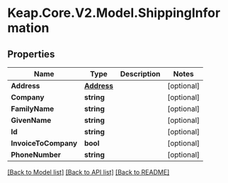 # Keap.Core.V2.Model.ShippingInformation

## Properties

Name | Type | Description | Notes
------------ | ------------- | ------------- | -------------
**Address** | [**Address**](Address.md) |  | [optional] 
**Company** | **string** |  | [optional] 
**FamilyName** | **string** |  | [optional] 
**GivenName** | **string** |  | [optional] 
**Id** | **string** |  | [optional] 
**InvoiceToCompany** | **bool** |  | [optional] 
**PhoneNumber** | **string** |  | [optional] 

[[Back to Model list]](../README.md#documentation-for-models) [[Back to API list]](../README.md#documentation-for-api-endpoints) [[Back to README]](../README.md)

